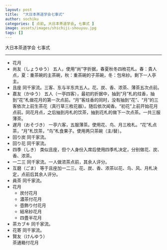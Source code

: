 ```yaml
---
layout: post
title:  "大日本茶道学会七事式"
author: sochiku
categories: [ 点前, 大日本茶道学会, 七事式 ]
image: assets/images/shichiji-shouyuu.jpg
tags: []
---
```


大日本茶道学会 七事式

----

+ 花月
+ 尚友（しょうゆう）
  五人，使用“尚”字折据，春夏秋冬四枚花札。春：貴人点，夏：重茶碗的主茶碗，秋：重茶碗的子茶碗，冬：包帛紗。剩下一人亭主。
+ 且座
  同千家流。三客、东与半东共五人。花、炭、香、浓茶、薄茶五次点前。
+ 嘉友（かゆう）
  五人（一亭四客），最初的折据中，抽到“月”札的炷香，抽到“花”札做花月的第一次点前。“月”客炷香的同时，没有抽到“花”、“月”的三客依次上前生茶花（真行草三枚花器）。随后依次闻香。“初花”上前开始花月点前。同花月点，之后抽到月札的饮茶，抽到花札的做下一次点茶。一共三服薄茶。
+ 遅月（おそづき）
  一亭六客，五服薄茶。使用花、鸟、月三枚札。“花”札点茶，“月”札饮茶，“鸟”札食果子。使用两只茶碗（主/替）。
+ 回り炭
  同千家流。
+ 回り花
  同千家流。
+ 四季（しき）
  类似且座，但个人身份入席后使用四季札决定，分别做花、炭、香、浓茶。
+ 一二三
  同千家流。一人做浓茶点前，其余人评分。
+ 互磨（ごま）
  等于且座加一二三。花、炭、香、浓茶以花、鸟、风、月札决定，点前后其余人评分。
+ 員茶
  同千家流。
+ 花月
  + 炭付花月
  + 濃茶付花月
  + 壺飾り付花月
  + 結帛紗花月
  + 四畳半花月
+ 茶カブキ
  同千家流。
+ 花寄
  同千家流。
+ 賢友（けんゆう）  
    茶通箱付花月
